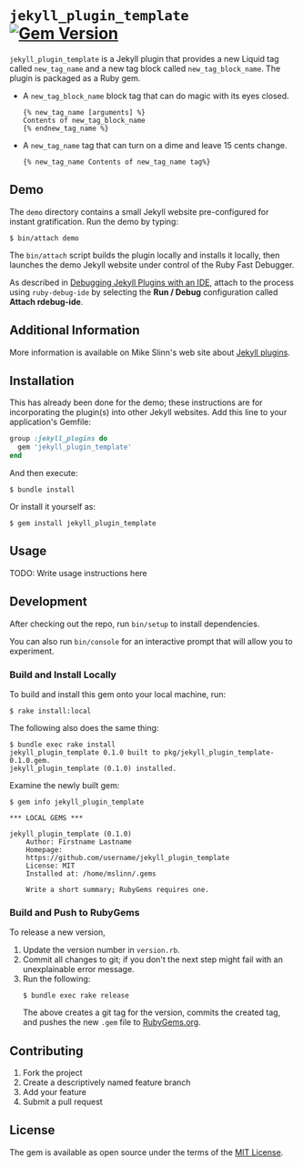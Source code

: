 `jekyll_plugin_template`
[![Gem Version](https://badge.fury.io/rb/jekyll_plugin_template.svg)](https://badge.fury.io/rb/jekyll_plugin_template)
===========

`jekyll_plugin_template` is a Jekyll plugin that provides a new Liquid tag called `new_tag_name` and a new tag block called `new_tag_block_name`.
The plugin is packaged as a Ruby gem.

 * A `new_tag_block_name` block tag that can do magic with its eyes closed.
   ```
   {% new_tag_name [arguments] %}
   Contents of new_tag_block_name
   {% endnew_tag_name %}
   ```
 * A `new_tag_name` tag that can turn on a dime and leave 15 cents change.
   ```
   {% new_tag_name Contents of new_tag_name tag%}
   ```


## Demo
The `demo` directory contains a small Jekyll website pre-configured for instant gratification.
Run the demo by typing:
```shell
$ bin/attach demo
```

The `bin/attach` script builds the plugin locally and installs it locally,
then launches the demo Jekyll website under control of the Ruby Fast Debugger.

As described in [Debugging Jekyll Plugins with an IDE](https://www.mslinn.com/blog/2022/02/21/jekyll-debugging.html),
attach to the process using `ruby-debug-ide` by selecting the **Run / Debug** configuration called **Attach rdebug-ide**.


## Additional Information
More information is available on Mike Slinn's web site about
[Jekyll plugins](https://www.mslinn.com/blog/index.html#Jekyll).


## Installation
This has already been done for the demo; these instructions are for incorporating the plugin(s) into other Jekyll websites.
Add this line to your application's Gemfile:

```ruby
group :jekyll_plugins do
  gem 'jekyll_plugin_template'
end
```

And then execute:

    $ bundle install

Or install it yourself as:

    $ gem install jekyll_plugin_template


## Usage

TODO: Write usage instructions here


## Development

After checking out the repo, run `bin/setup` to install dependencies.

You can also run `bin/console` for an interactive prompt that will allow you to experiment.


### Build and Install Locally
To build and install this gem onto your local machine, run:
```shell
$ rake install:local
```

The following also does the same thing:
```shell
$ bundle exec rake install
jekyll_plugin_template 0.1.0 built to pkg/jekyll_plugin_template-0.1.0.gem.
jekyll_plugin_template (0.1.0) installed.
```

Examine the newly built gem:
```shell
$ gem info jekyll_plugin_template

*** LOCAL GEMS ***

jekyll_plugin_template (0.1.0)
    Author: Firstname Lastname
    Homepage:
    https://github.com/username/jekyll_plugin_template
    License: MIT
    Installed at: /home/mslinn/.gems

    Write a short summary; RubyGems requires one.
```


### Build and Push to RubyGems
To release a new version,
  1. Update the version number in `version.rb`.
  2. Commit all changes to git; if you don't the next step might fail with an unexplainable error message.
  3. Run the following:
     ```shell
     $ bundle exec rake release
     ```
     The above creates a git tag for the version, commits the created tag,
     and pushes the new `.gem` file to [RubyGems.org](https://rubygems.org).


## Contributing

1. Fork the project
2. Create a descriptively named feature branch
3. Add your feature
4. Submit a pull request


## License

The gem is available as open source under the terms of the [MIT License](https://opensource.org/licenses/MIT).
